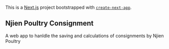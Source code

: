 This is a [Next.js](https://nextjs.org/) project bootstrapped with [`create-next-app`](https://github.com/vercel/next.js/tree/canary/packages/create-next-app).

## Njien Poultry Consignment

A web app to hanldle the saving and calculations of consignments by Njien Poultry

